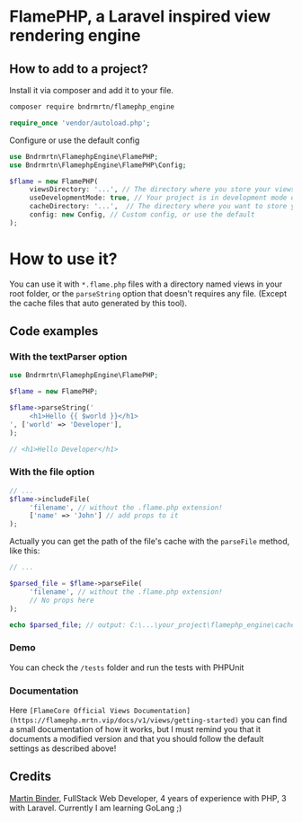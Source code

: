 # FlamePHP, a Laravel inspired view rendering engine

## How to add to a project?

Install it via composer and add it to your file.

```bash
composer require bndrmrtn/flamephp_engine
```

```php
require_once 'vendor/autoload.php';
```

Configure or use the default config
```php
use Bndrmrtn\FlamephpEngine\FlamePHP;
use Bndrmrtn\FlamephpEngine\FlamePHP\Config;

$flame = new FlamePHP(
     viewsDirectory: '...', // The directory where you store your views
     useDevelopmentMode: true, // Your project is in development mode or not
     cacheDirectory: '...',  // The directory where you want to store your cache data
     config: new Config, // Custom config, or use the default
);
```

# How to use it?

You can use it with `*.flame.php` files with a directory named views in your root folder, or the `parseString` option that doesn't requires any file. (Except the cache files that auto generated by this tool).

## Code examples

### With the textParser option

```php
use Bndrmrtn\FlamephpEngine\FlamePHP;

$flame = new FlamePHP;

$flame->parseString('
     <h1>Hello {{ $world }}</h1>
', ['world' => 'Developer'],
);

// <h1>Hello Developer</h1>
```

### With the file option

```php
// ...
$flame->includeFile(
     'filename', // without the .flame.php extension!
     ['name' => 'John'] // add props to it
);
```

Actually you can get the path of the file's cache with the `parseFile` method, like this:
```php
// ...

$parsed_file = $flame->parseFile(
     'filename', // without the .flame.php extension!
     // No props here
);

echo $parsed_file; // output: C:\...\your_project\flamephp_engine\cache\views\filename.flame.php
```

### Demo

You can check the `/tests` folder and run the tests with PHPUnit

### Documentation

Here `[FlameCore Official Views Documentation](https://flamephp.mrtn.vip/docs/v1/views/getting-started)` you can find a small documentation of how it works, but I must remind you that it documents a modified version and that you should follow the default settings as described above!

## Credits

[Martin Binder](https://mrtn.vip), FullStack Web Developer, 4 years of experience with PHP, 3 with Laravel.
Currently I am learning GoLang ;)
